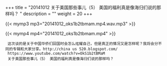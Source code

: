 +++
title = "20141012  关于美国那些事儿（5） 美国的福利真是像海归们说的那样吗？ "
description = ""
weight = 20
+++

{{< mymp3 mp3="20141012_oks1b2tbmam.mp4.wav.mp3" >}}

{{< mymp4 mp4="20141012_oks1b2tbmam.mp4" >}}

     这次谈的是关于中国华侨们回国时会怎么炫耀自己，但是真正的情况又是怎样呢？我将会分不同的专辑和大家分享。http://china us 520.blogspot.com/ 
     https://www.youtube.com/watch?v=OkS1b2tBMaM 
     关于美国那些事儿（5） 美国的福利真是像海归们说的那样吗？ 
